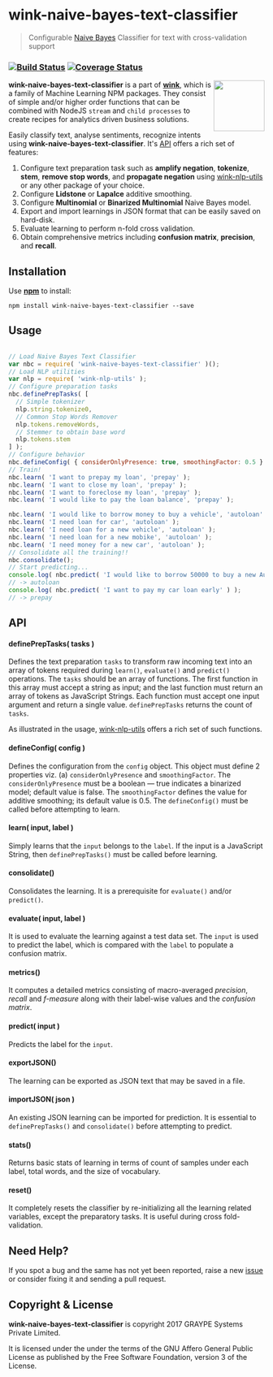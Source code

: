 
# wink-naive-bayes-text-classifier

> Configurable [Naive Bayes](https://en.wikipedia.org/wiki/Naive_Bayes_classifier) Classifier for text with cross-validation support

### [![Build Status](https://api.travis-ci.org/decisively/wink-naive-bayes-text-classifier.svg?branch=master)](https://travis-ci.org/decisively/wink-naive-bayes-text-classifier) [![Coverage Status](https://coveralls.io/repos/github/decisively/wink-naive-bayes-text-classifier/badge.svg?branch=master)](https://coveralls.io/github/decisively/wink-naive-bayes-text-classifier?branch=master)

<img align="right" src="https://decisively.github.io/wink-logos/logo-title.png" width="100px" >

**wink-naive-bayes-text-classifier** is a part of **[wink](https://www.npmjs.com/~sanjaya)**, which is a family of Machine Learning NPM packages. They consist of simple and/or higher order functions that can be combined with NodeJS `stream` and `child processes` to create recipes for analytics driven business solutions.

Easily classify text, analyse sentiments, recognize intents using **wink-naive-bayes-text-classifier**. It's [API](#api) offers a rich set of features:

1. Configure text preparation task such as **amplify negation**, **tokenize**, **stem**, **remove stop words**, and **propagate negation** using [wink-nlp-utils](https://www.npmjs.com/package/wink-nlp-utils) or any other package of your choice.
2. Configure **Lidstone** or **Lapalce** additive smoothing.
3. Configure **Multinomial** or **Binarized Multinomial** Naive Bayes model.
4. Export and import learnings in JSON format that can be easily saved on hard-disk.
5. Evaluate learning to perform n-fold cross validation.
6. Obtain comprehensive metrics including **confusion matrix**, **precision**, and **recall**.

## Installation
Use **[npm](https://www.npmjs.com/package/wink-naive-bayes-text-classifier)** to install:
```
npm install wink-naive-bayes-text-classifier --save
```


## Usage
```javascript

// Load Naive Bayes Text Classifier
var nbc = require( 'wink-naive-bayes-text-classifier' )();
// Load NLP utilities
var nlp = require( 'wink-nlp-utils' );
// Configure preparation tasks
nbc.definePrepTasks( [
  // Simple tokenizer
  nlp.string.tokenize0,
  // Common Stop Words Remover
  nlp.tokens.removeWords,
  // Stemmer to obtain base word
  nlp.tokens.stem
] );
// Configure behavior
nbc.defineConfig( { considerOnlyPresence: true, smoothingFactor: 0.5 } );
// Train!
nbc.learn( 'I want to prepay my loan', 'prepay' );
nbc.learn( 'I want to close my loan', 'prepay' );
nbc.learn( 'I want to foreclose my loan', 'prepay' );
nbc.learn( 'I would like to pay the loan balance', 'prepay' );

nbc.learn( 'I would like to borrow money to buy a vehicle', 'autoloan' );
nbc.learn( 'I need loan for car', 'autoloan' );
nbc.learn( 'I need loan for a new vehicle', 'autoloan' );
nbc.learn( 'I need loan for a new mobike', 'autoloan' );
nbc.learn( 'I need money for a new car', 'autoloan' );
// Consolidate all the training!!
nbc.consolidate();
// Start predicting...
console.log( nbc.predict( 'I would like to borrow 50000 to buy a new Audi R8 in New York' ) );
// -> autoloan
console.log( nbc.predict( 'I want to pay my car loan early' ) );
// -> prepay

```

## API


#### definePrepTasks( tasks )

Defines the text preparation `tasks` to transform raw incoming text into an array of tokens required during `learn()`, `evaluate()` and `predict()` operations. The `tasks` should be an array of functions. The first function in this array must accept a string as input; and the last function must return an array of tokens as JavaScript Strings. Each function must accept one input argument and return a single value. `definePrepTasks` returns the count of `tasks`.

As illustrated in the usage, [wink-nlp-utils](https://www.npmjs.com/package/wink-nlp-utils) offers a rich set of such functions.

#### defineConfig( config )
Defines the configuration from the `config` object. This object must define 2 properties viz. (a) `considerOnlyPresence` and `smoothingFactor`. The `considerOnlyPresence` must be a boolean — true indicates a binarized model; default value is false. The `smoothingFactor` defines the value for additive smoothing; its default value is 0.5. The `defineConfig()` must be called before attempting to learn.

#### learn( input, label )
Simply learns that the `input` belongs to the `label`. If the input is a JavaScript String, then `definePrepTasks()` must be called before learning.


#### consolidate()
Consolidates the learning. It is a prerequisite for `evaluate()` and/or `predict()`.

#### evaluate( input, label )

It is used to evaluate the learning against a test data set. The `input` is used to predict the label, which is compared with the `label` to populate a confusion matrix.

#### metrics()

It computes a detailed metrics consisting of macro-averaged *precision*, *recall* and *f-measure* along with their label-wise values and the *confusion matrix*.

#### predict( input )
Predicts the label for the `input`.

#### exportJSON()
The learning can be exported as JSON text that may be saved in a file.

#### importJSON( json )
An existing JSON learning can be imported for prediction. It is essential to `definePrepTasks()` and `consolidate()` before attempting to predict.

#### stats()
Returns basic stats of learning in terms of count of samples under each label, total words, and the size of vocabulary.

#### reset()
It completely resets the classifier by re-initializing all the learning related variables, except the preparatory tasks. It is useful during cross fold-validation.

## Need Help?
If you spot a bug and the same has not yet been reported, raise a new [issue](https://github.com/decisively/wink-naive-bayes-text-classifier/issues) or consider fixing it and sending a pull request.


## Copyright & License
**wink-naive-bayes-text-classifier** is copyright 2017 GRAYPE Systems Private Limited.

It is licensed under the under the terms of the GNU Affero General Public License as published by the Free
Software Foundation, version 3 of the License.
